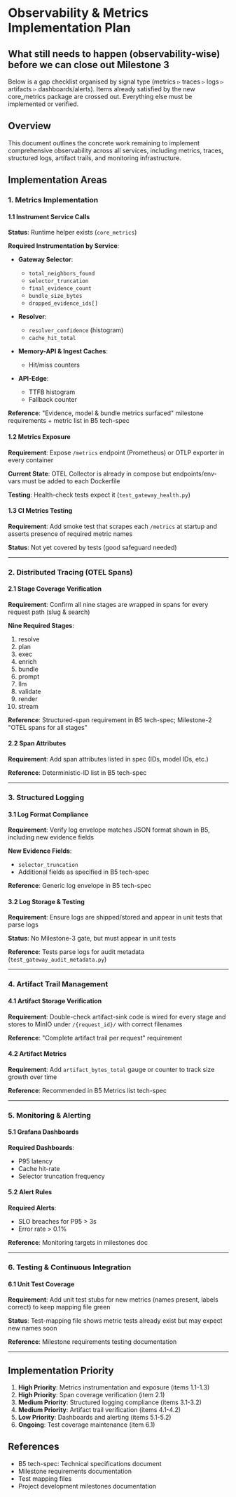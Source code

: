 # Observability & Metrics Implementation Plan

## What still needs to happen (observability-wise) before we can close out Milestone 3
Below is a gap checklist organised by signal type (metrics ▹ traces ▹ logs ▹ artifacts ▹ dashboards/alerts). Items already satisfied by the new core_metrics package are crossed out. Everything else must be implemented or verified.

## Overview
This document outlines the concrete work remaining to implement comprehensive observability across all services, including metrics, traces, structured logs, artifact trails, and monitoring infrastructure.

## Implementation Areas

### 1. Metrics Implementation

#### 1.1 Instrument Service Calls
**Status**: Runtime helper exists (`core_metrics`)

**Required Instrumentation by Service**:

- **Gateway Selector**:
  - `total_neighbors_found`
  - `selector_truncation`
  - `final_evidence_count`
  - `bundle_size_bytes`
  - `dropped_evidence_ids[]`

- **Resolver**:
  - `resolver_confidence` (histogram)
  - `cache_hit_total`

- **Memory-API & Ingest Caches**:
  - Hit/miss counters

- **API-Edge**:
  - TTFB histogram
  - Fallback counter

**Reference**: "Evidence, model & bundle metrics surfaced" milestone requirements + metric list in B5 tech-spec

#### 1.2 Metrics Exposure
**Requirement**: Expose `/metrics` endpoint (Prometheus) or OTLP exporter in every container

**Current State**: OTEL Collector is already in compose but endpoints/env-vars must be added to each Dockerfile

**Testing**: Health-check tests expect it (`test_gateway_health.py`)

#### 1.3 CI Metrics Testing
**Requirement**: Add smoke test that scrapes each `/metrics` at startup and asserts presence of required metric names

**Status**: Not yet covered by tests (good safeguard needed)

---

### 2. Distributed Tracing (OTEL Spans)

#### 2.1 Stage Coverage Verification
**Requirement**: Confirm all nine stages are wrapped in spans for every request path (slug & search)

**Nine Required Stages**:
1. resolve
2. plan
3. exec
4. enrich
5. bundle
6. prompt
7. llm
8. validate
9. render
10. stream

**Reference**: Structured-span requirement in B5 tech-spec; Milestone-2 "OTEL spans for all stages"

#### 2.2 Span Attributes
**Requirement**: Add span attributes listed in spec (IDs, model IDs, etc.)

**Reference**: Deterministic-ID list in B5 tech-spec

---

### 3. Structured Logging

#### 3.1 Log Format Compliance
**Requirement**: Verify log envelope matches JSON format shown in B5, including new evidence fields

**New Evidence Fields**:
- `selector_truncation`
- Additional fields as specified in B5 tech-spec

**Reference**: Generic log envelope in B5 tech-spec

#### 3.2 Log Storage & Testing
**Requirement**: Ensure logs are shipped/stored and appear in unit tests that parse logs

**Status**: No Milestone-3 gate, but must appear in unit tests

**Reference**: Tests parse logs for audit metadata (`test_gateway_audit_metadata.py`)

---

### 4. Artifact Trail Management

#### 4.1 Artifact Storage Verification
**Requirement**: Double-check artifact-sink code is wired for every stage and stores to MinIO under `/{request_id}/` with correct filenames

**Reference**: "Complete artifact trail per request" requirement

#### 4.2 Artifact Metrics
**Requirement**: Add `artifact_bytes_total` gauge or counter to track size growth over time

**Reference**: Recommended in B5 Metrics list tech-spec

---

### 5. Monitoring & Alerting

#### 5.1 Grafana Dashboards
**Required Dashboards**:
- P95 latency
- Cache hit-rate
- Selector truncation frequency

#### 5.2 Alert Rules
**Required Alerts**:
- SLO breaches for P95 > 3s
- Error rate > 0.1%

**Reference**: Monitoring targets in milestones doc

---

### 6. Testing & Continuous Integration

#### 6.1 Unit Test Coverage
**Requirement**: Add unit test stubs for new metrics (names present, labels correct) to keep mapping file green

**Status**: Test-mapping file shows metric tests already exist but may expect new names soon

**Reference**: Milestone requirements testing documentation

---

## Implementation Priority

1. **High Priority**: Metrics instrumentation and exposure (items 1.1-1.3)
2. **High Priority**: Span coverage verification (item 2.1)
3. **Medium Priority**: Structured logging compliance (items 3.1-3.2)
4. **Medium Priority**: Artifact trail verification (items 4.1-4.2)
5. **Low Priority**: Dashboards and alerting (items 5.1-5.2)
6. **Ongoing**: Test coverage maintenance (item 6.1)

## References

- B5 tech-spec: Technical specifications document
- Milestone requirements documentation
- Test mapping files
- Project development milestones documentation